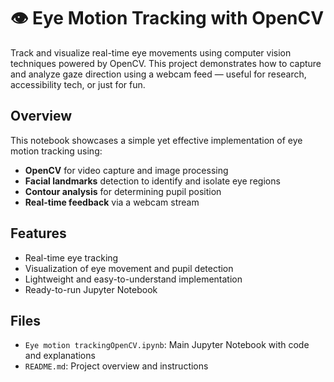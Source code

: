 # 👁️ Eye Motion Tracking with OpenCV 

Track and visualize real-time eye movements using computer vision techniques powered by OpenCV. This project demonstrates how to capture and analyze gaze direction using a webcam feed — useful for research, accessibility tech, or just for fun.

## Overview

This notebook showcases a simple yet effective implementation of eye motion tracking using:

- **OpenCV** for video capture and image processing
- **Facial landmarks** detection to identify and isolate eye regions
- **Contour analysis** for determining pupil position
- **Real-time feedback** via a webcam stream

## Features

- Real-time eye tracking
- Visualization of eye movement and pupil detection
- Lightweight and easy-to-understand implementation
- Ready-to-run Jupyter Notebook

## Files

- `Eye motion trackingOpenCV.ipynb`: Main Jupyter Notebook with code and explanations
- `README.md`: Project overview and instructions


